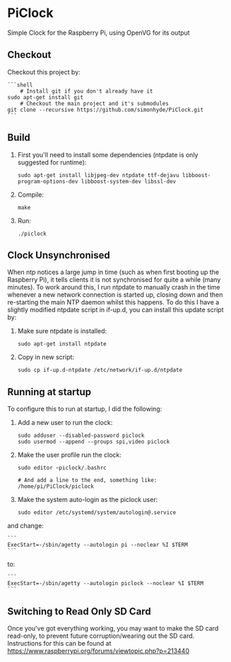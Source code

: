 PiClock
=======

Simple Clock for the Raspberry Pi, using OpenVG for its output

Checkout
--------

Checkout this project by:

	```shell
        # Install git if you don't already have it
	sudo apt-get install git
        # Checkout the main project and it's submodules
	git clone --recursive https://github.com/simonhyde/PiClock.git
	```

Build
-----

1. First you'll need to install some dependencies (ntpdate is only suggested for runtime):

	```shell
	sudo apt-get install libjpeg-dev ntpdate ttf-dejavu libboost-program-options-dev libboost-system-dev libssl-dev
	```

2. Compile:
	
	```shell
	make
	```

3. Run:

	```shell
	./piclock
	```

Clock Unsynchronised
--------------------

When ntp notices a large jump in time (such as when first booting up the Raspberry Pi), it tells clients it is not synchronised for quite a while (many minutes). To work around this, I run ntpdate to manually crash in the time whenever a new network connection is started up, closing down and then re-starting the main NTP daemon whilst this happens. To do this I have a slightly modified ntpdate script in if-up.d, you can install this update script by:

1. Make sure ntpdate is installed:

	```shell
	sudo apt-get install ntpdate
	```

2. Copy in new script:
	
	```shell
	sudo cp if-up.d-ntpdate /etc/network/if-up.d/ntpdate
	```

Running at startup
------------------

To configure this to run at startup, I did the following:

1. Add a new user to run the clock:

	```shell
	sudo adduser --disabled-password piclock
	sudo usermod --append --groups spi,video piclock
	```

2. Make the user profile run the clock:

	```shell
	sudo editor ~piclock/.bashrc

	# And add a line to the end, something like: /home/pi/PiClock/piclock
	```

3. Make the system auto-login as the piclock user:

	```shell
	sudo editor /etc/systemd/system/autologin@.service
	```

  and change:

  	```
	ExecStart=-/sbin/agetty --autologin pi --noclear %I $TERM
	```

  to:

	```
	ExecStart=-/sbin/agetty --autologin piclock --noclear %I $TERM
	```

Switching to Read Only SD Card
------------------------------

Once you've got everything working, you may want to make the SD card read-only, to prevent future corruption/wearing out the SD card. Instructions for this can be found at https://www.raspberrypi.org/forums/viewtopic.php?p=213440
